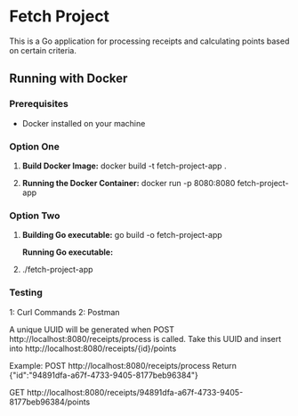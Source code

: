# Fetch Project

This is a Go application for processing receipts and calculating points based on certain criteria.

## Running with Docker

### Prerequisites
- Docker installed on your machine

### Option One
1. **Build Docker Image:**
docker build -t fetch-project-app .

2. **Running the Docker Container:**
docker run -p 8080:8080 fetch-project-app



### Option Two
1. **Building Go executable:**
   go build -o fetch-project-app
   
   **Running Go executable:**
3. ./fetch-project-app

### Testing
1: Curl Commands
2: Postman

A unique UUID will be generated when POST http://localhost:8080/receipts/process is called.
Take this UUID and insert into http://localhost:8080/receipts/{id}/points

Example:
POST http://localhost:8080/receipts/process
Return
{"id":"94891dfa-a67f-4733-9405-8177beb96384"}

GET http://localhost:8080/receipts/94891dfa-a67f-4733-9405-8177beb96384/points
